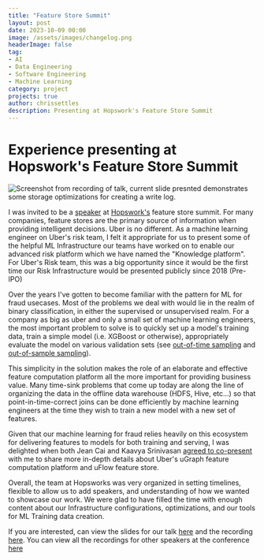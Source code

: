 ```yaml
---
title: "Feature Store Summit"
layout: post
date: 2023-10-09 00:00
image: /assets/images/changelog.png
headerImage: false
tag:
- AI
- Data Engineering
- Software Engineering
- Machine Learning
category: project
projects: true
author: chrissettles
description: Presenting at Hopswork's Feature Store Summit
---
```

# Experience presenting at Hopswork's Feature Store Summit

![Screenshot from recording of talk, current slide presnted demonstrates some storage optimizations for creating a write log.](https://raw.githubusercontent.com/neverSettles/neverSettles.github.io/gh-pages/assets/images/changelog.png)

I was invited to be a [speaker](https://www.featurestoresummit.com/fss-2023/speakers) at [Hopswork's](hopsworks.ai) feature store summit. For many companies, feature stores are the primary source of information when providing intelligent decisions. Uber is no different. As a machine learning engineer on Uber's risk team, I felt it appropriate for us to present some of the helpful ML Infrastructure our teams have worked on to enable our advanced risk platform which we have named the "Knowledge platform". For Uber's Risk team, this was a big opportunity since it would be the first time our Risk Infrastructure would be presented publicly since 2018 (Pre-IPO)

Over the years I've gotten to become familiar with the pattern for ML for fraud usecases. Most of the problems we deal with would lie in the realm of binary classification, in either the supervised or unsupervised realm. For a company as big as uber and only a small set of machine learning engineers, the most important problem to solve is to quickly set up a model's training data, train a simple model (i.e. XGBoost or otherwise), appropriately evaluate the model on various validation sets (see [out-of-time sampling](https://docs.datarobot.com/en/docs/modeling/special-workflows/otv.html) and [out-of-sample sampling](https://stackoverflow.com/questions/5087635/out-of-sample-definition)). 

This simplicity in the solution makes the role of an elaborate and effective feature computation platform all the more important for providing business value. Many time-sink problems that come up today are along the line of organizing the data in the offline data warehouse (HDFS, Hive, etc...) so that point-in-time-correct joins can be done efficiently by machine learning engineers at the time they wish to train a new model with a new set of features. 

Given that our machine learning for fraud relies heavily on this ecosystem for delivering features to models for both training and serving, I was delighted when both Jean Cai and Kaavya Srinivasan [agreed to co-present](https://www.featurestoresummit.com/session/ubers-risk-knowledge-platform) with me to share more in-depth details about Uber's uGraph feature computation platform and uFlow feature store. 

Overall, the team at Hopsworks was very organized in setting timelines, flexible to allow us to add speakers, and understanding of how we wanted to showcase our work. We were glad to have filled the time with enough content about our Infrastructure configurations, optimizations, and our tools for ML Training data creation. 

If you are interested, can view the slides for our talk [here](https://content.hopsworks.ai/hubfs/Feature%20Store%20Summit%202023/FS%20Summit%2023%20-%20Uber%20(Risk%20Platform).pdf) and the recording [here](https://www.youtube.com/watch?v=KZe1dFjK1dY&ab_channel=FeatureStoreOrg). You can view all the recordings for other speakers at the conference [here](https://www.featurestore.org/feature-store-summit-2023?utm_source=fs-summit&utm_medium=web)
